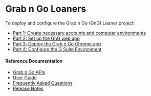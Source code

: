 # Grab n Go Loaners


To deploy and configure the Grab n Go (GnG) Loaner project:

+  [Part 1: Create necessary accounts and computer environments](gngsetup_part1.md)
+ [Part 2: Set up the GnG web app](gngsetup_part2.md)
+ [Part 3: Deploy the Grab n Go Chrome app](gngsetup_part3.md)
+ [Part 4: Configure the G Suite Environment](gngsetup_part4.md)

#### Reference Documentation

-   [Grab n Go APIs](gng_apis.md)
-   [User Guide](user_guide.md)
-   [Frequently Asked
    Questions](faq.md)
-   [Release
    Notes](release_notes.md)
